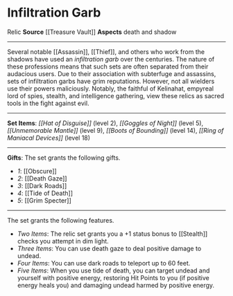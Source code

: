 ﻿---
id: '4'
name: Infiltration Garb
rarity: Common
source: '[[DATABASE/source/Treasure Vault|Treasure Vault]]'
trait:
- '[[DATABASE/trait/Relic|Relic]]'
type: Set Relic

---
# Infiltration Garb

<span class="item-trait">Relic</span>
**Source** [[Treasure Vault]] 
**Aspects** death and shadow

---
Several notable [[Assassin]], [[Thief]], and others who work from the shadows have used an _infiltration garb_ over the centuries. The nature of these professions means that such sets are often separated from their audacious users. Due to their association with subterfuge and assassins, sets of infiltration garbs have grim reputations. However, not all wielders use their powers maliciously. Notably, the faithful of Kelinahat, empyreal lord of spies, stealth, and intelligence gathering, view these relics as sacred tools in the fight against evil.

---
**Set Items**: _[[Hat of Disguise]]_ (level 2), _[[Goggles of Night]]_ (level 5), _[[Unmemorable Mantle]]_ (level 9), _[[Boots of Bounding]]_ (level 14), _[[Ring of Maniacal Devices]]_ (level 18)

---
**Gifts**: The set grants the following gifts.

* _1_: [[Obscure]]
* _2_: [[Death Gaze]]
* _3_: [[Dark Roads]]
* _4_: [[Tide of Death]]
* _5_: [[Grim Specter]]

---
The set grants the following features.

* _Two Items_: The relic set grants you a +1 status bonus to [[Stealth]] checks you attempt in dim light.
* _Three Items_: You can use death gaze to deal positive damage to undead.
* _Four Items_: You can use dark roads to teleport up to 60 feet.
* _Five Items_: When you use tide of death, you can target undead and yourself with positive energy, restoring Hit Points to you (if positive energy heals you) and damaging undead harmed by positive energy.